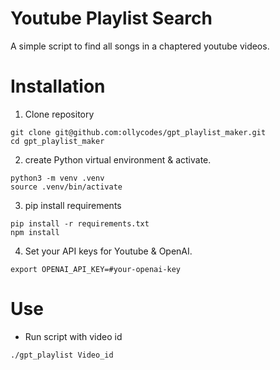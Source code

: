 # Youtube Playlist Search
A simple script to find all songs in a chaptered youtube videos.

# Installation
1. Clone repository
```shell
git clone git@github.com:ollycodes/gpt_playlist_maker.git
cd gpt_playlist_maker
```
2. create Python virtual environment & activate.
```shell
python3 -m venv .venv
source .venv/bin/activate
```
3. pip install requirements
```shell
pip install -r requirements.txt
npm install
```
4. Set your API keys for Youtube & OpenAI.
```shell
export OPENAI_API_KEY=#your-openai-key
```

# Use
- Run script with video id
```shell
./gpt_playlist Video_id
```

